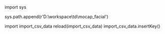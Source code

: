 import sys

sys.path.append(r'D:\workspace\td\mocap_facial')

import import_csv_data
reload(import_csv_data)
import_csv_data.insertKey()